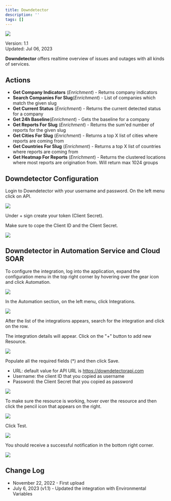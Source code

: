 ```yaml
---
title: Downdetector
description: ''
tags: []
---
```


![](/img/platform-services/automation-service/app-central/logos/downdetector.png)

Version: 1.1  
Updated: Jul 06, 2023

**Downdetector** offers realtime overview of issues and outages with all kinds of services.

## Actions

* **Get Company Indicators** (*Enrichment*) - Returns company indicators
* **Search Companies For Slug**(*Enrichment*) - List of companies which match the given slug
* **Get Current Status** (*Enrichment*) - Returns the current detected status for a company
* **Get 24h Baseline**(*Enrichment*) - Gets the baseline for a company
* **Get Reports For Slug** (*Enrichment*) - Returns the sum'ed number of reports for the given slug
* **Get Cities For Slug** (*Enrichment*) - Returns a top X list of cities where reports are coming from
* **Get Countries For Slug** (*Enrichment*) - Returns a top X list of countries where reports are coming from
* **Get Heatmap For Reports** (*Enrichment*) - Returns the clustered locations where most reports are origination from. Will return max 1024 groups

## Downdetector Configuration

Login to Downdetector with your username and password. On the left menu click on API. 

![](/img/platform-services/automation-service/app-central/integrations/downdetector/downdetector-1.png)

Under + sign create your token (Client Secret). 

Make sure to cope the Client ID and the Client Secret.

![](/img/platform-services/automation-service/app-central/integrations/downdetector/downdetector-2.png)

## Downdetector in Automation Service and Cloud SOAR

To configure the integration, log into the application, expand the configuration menu in the top right corner by hovering over the gear icon and click Automation.

![](/img/platform-services/automation-service/app-central/integrations/downdetector/downdetector-3.png)

In the Automation section, on the left menu, click Integrations.

![](/img/platform-services/automation-service/app-central/integrations/downdetector/downdetector-4.png)

After the list of the integrations appears, search for the integration and click on the row.

The integration details will appear. Click on the "+" button to add new Resource.

![](/img/platform-services/automation-service/app-central/integrations/downdetector/downdetector-5.png)

Populate all the required fields (\*) and then click Save.

* URL: default value for API URL is https://downdetectorapi.com
* Username: the client ID that you copied as username
* Password: the Client Secret that you copied as password

![](/img/platform-services/automation-service/app-central/integrations/downdetector/downdetector-6.png)

To make sure the resource is working, hover over the resource and then click the pencil icon that appears on the right.

![](/img/platform-services/automation-service/app-central/integrations/downdetector/downdetector-7.png)

Click Test.

![](/img/platform-services/automation-service/app-central/integrations/downdetector/downdetector-8.png)   


You should receive a successful notification in the bottom right corner.

![](/img/platform-services/automation-service/app-central/integrations/downdetector/downdetector-9.png)

  
 

## Change Log

* November 22, 2022 - First upload
* July 6, 2023 (v1.1) - Updated the integration with Environmental Variables

